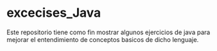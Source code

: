 # excecises_Java
Este repositorio tiene como fin mostrar algunos ejercicios de java para mejorar el entendimiento de conceptos basicos de dicho lenguaje.
